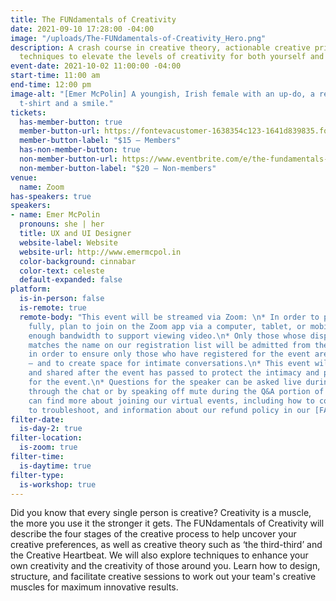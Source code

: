 ```yaml
---
title: The FUNdamentals of Creativity
date: 2021-09-10 17:28:00 -04:00
image: "/uploads/The-FUNdamentals-of-Creativity_Hero.png"
description: A crash course in creative theory, actionable creative principles and
  techniques to elevate the levels of creativity for both yourself and your team.
event-date: 2021-10-02 11:00:00 -04:00
start-time: 11:00 am
end-time: 12:00 pm
image-alt: "[Emer McPolin] A youngish, Irish female with an up-do, a red lip, a white
  t-shirt and a smile."
tickets:
  has-member-button: true
  member-button-url: https://fontevacustomer-1638354c123-1641d839835.force.com/services/oauth2/authorize?client_id=3MVG9nthuDc9owbcOq7_07W.HriOQQPWTbMkrpOla.ajDQlTHf4_uby_mhwylcX.mJBU2O2SppTiZMS0J_HJd&response_type=code&redirect_uri=https://ikit.aiga.org/ikit_national_util/ikit-national-util-sso-redirect/&state=https%3A%2F%2Fdc.aiga.org%2F%3Fpost_type%3Dikit_event%26p%3D447821%26redirect_source%3Deventbrite_register
  member-button-label: "$15 — Members"
  has-non-member-button: true
  non-member-button-url: https://www.eventbrite.com/e/the-fundamentals-of-creativity-tickets-170450339554
  non-member-button-label: "$20 — Non-members"
venue:
  name: Zoom
has-speakers: true
speakers:
- name: Emer McPolin
  pronouns: she | her
  title: UX and UI Designer
  website-label: Website
  website-url: http://www.emermcpol.in
  color-background: cinnabar
  color-text: celeste
  default-expanded: false
platform:
  is-in-person: false
  is-remote: true
  remote-body: "This event will be streamed via Zoom: \n* In order to participate
    fully, plan to join on the Zoom app via a computer, tablet, or mobile device with
    enough bandwidth to support viewing video.\n* Only those whose display name fully
    matches the name on our registration list will be admitted from the waiting room,
    in order to ensure only those who have registered for the event are able to attend
    — and to create space for intimate conversations.\n* This event will not be recorded
    and shared after the event has passed to protect the intimacy and privacy required
    for the event.\n* Questions for the speaker can be asked live during the event
    through the chat or by speaking off mute during the Q&A portion of the event.<br>\n\nYou
    can find more about joining our virtual events, including how to connect, directions
    to troubleshoot, and information about our refund policy in our [FAQs](https://2020.dcdesignweek.org/faqs).\n"
filter-date:
  is-day-2: true
filter-location:
  is-zoom: true
filter-time:
  is-daytime: true
filter-type:
  is-workshop: true
---
```


Did you know that every single person is creative? Creativity is a muscle, the more you use it the stronger it gets. The FUNdamentals of Creativity will describe the four stages of the creative process to help uncover your creative preferences, as well as creative theory such as ‘the third-third’ and the Creative Heartbeat. We will also explore techniques to enhance your own creativity and the creativity of those around you. Learn how to design, structure, and facilitate creative sessions to work out your team's creative muscles for maximum innovative results.
